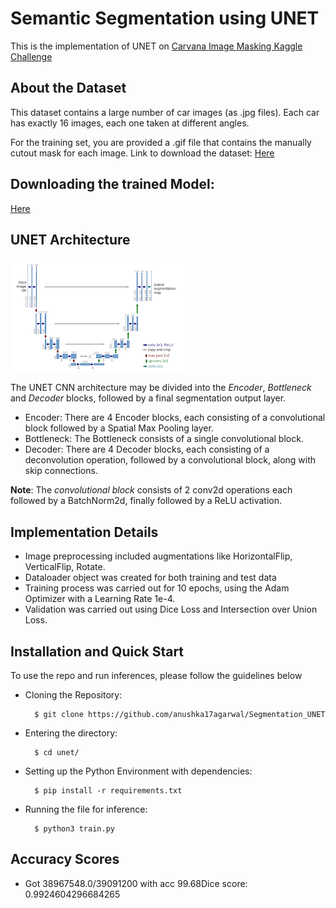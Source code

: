 # Semantic Segmentation using UNET
This is the implementation of UNET on <a href= "https://www.kaggle.com/c/carvana-image-masking-challenge" > Carvana Image Masking Kaggle Challenge  </a>

## About the Dataset
This dataset contains a large number of car images (as .jpg files). Each car has exactly 16 images, each one taken at different angles.

For the training set, you are provided a .gif file that contains the manually cutout mask for each image. 
Link to download the dataset: <a href="https://www.kaggle.com/c/carvana-image-masking-challenge"> Here </a>


## Downloading the trained Model:
<a href="https://drive.google.com/drive/folders/1t-lstpjkBSmbJjldC8Ic8CwVtl1cMowb?usp=sharing"> Here </a>

## UNET Architecture
![alt text](https://github.com/anushka17agarwal/Segmentation_UNET/blob/main/images/unet.png)


The UNET CNN architecture may be divided into the *Encoder*, *Bottleneck* and *Decoder* blocks, followed by a final segmentation output layer. 

- Encoder: There are 4 Encoder blocks, each consisting of a convolutional block followed by a Spatial Max Pooling layer. 
- Bottleneck: The Bottleneck consists of a single convolutional block.
- Decoder: There are 4 Decoder blocks, each consisting of a deconvolution operation, followed by a convolutional block, along with skip connections.

**Note**: The *convolutional block* consists of 2 conv2d operations each followed by a BatchNorm2d, finally followed by a ReLU activation.


## Implementation Details
- Image preprocessing included augmentations like HorizontalFlip, VerticalFlip, Rotate.
- Dataloader object was created for both training and test data
- Training process was carried out for 10 epochs, using the Adam Optimizer with a Learning Rate 1e-4.
- Validation was carried out using Dice Loss and Intersection over Union Loss.


## Installation and Quick Start
To use the repo and run inferences, please follow the guidelines below

- Cloning the Repository: 

        $ git clone https://github.com/anushka17agarwal/Segmentation_UNET
        
- Entering the directory: 

        $ cd unet/
        
- Setting up the Python Environment with dependencies:

        $ pip install -r requirements.txt

- Running the file for inference:

        $ python3 train.py



## Accuracy Scores
-  Got 38967548.0/39091200 with acc 99.68Dice score: 0.9924604296684265
     